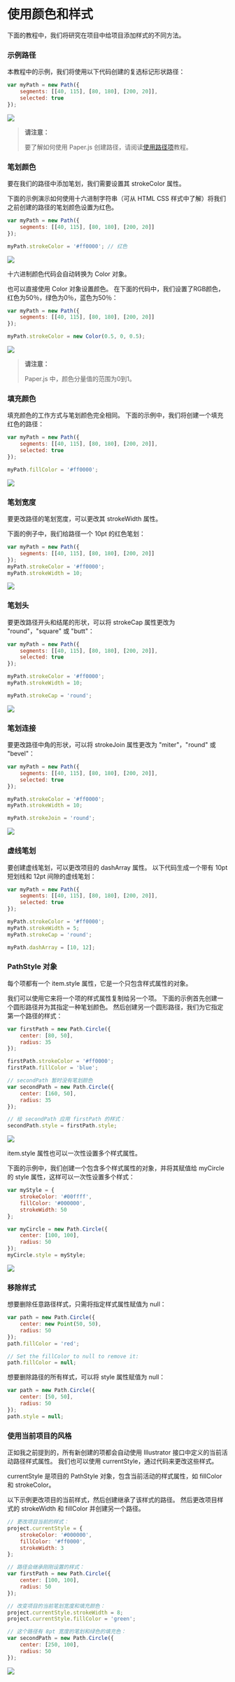 # 使用颜色和样式

下面的教程中，我们将研究在项目中给项目添加样式的不同方法。

### 示例路径

本教程中的示例，我们将使用以下代码创建的复选标记形状路径：

```js
var myPath = new Path({
    segments: [[40, 115], [80, 180], [200, 20]],
    selected: true
});
```

![](/assets/style1.png)

> **请注意：**
>
> 要了解如何使用 Paper.js 创建路径，请阅读[使用路径项](http://paperjs.org/tutorials/paths/working-with-path-items/)教程。

### 笔划颜色

要在我们的路径中添加笔划，我们需要设置其 strokeColor 属性。

下面的示例演示如何使用十六进制字符串（可从 HTML CSS 样式中了解）将我们之前创建的路径的笔划颜色设置为红色。

```js
var myPath = new Path({
    segments: [[40, 115], [80, 180], [200, 20]]
});

myPath.strokeColor = '#ff0000'; // 红色
```

![](/assets/style2.png)

十六进制颜色代码会自动转换为 Color 对象。

也可以直接使用 Color 对象设置颜色。 在下面的代码中，我们设置了RGB颜色，红色为50％，绿色为0％，蓝色为50％：

```js
var myPath = new Path({
    segments: [[40, 115], [80, 180], [200, 20]]
});

myPath.strokeColor = new Color(0.5, 0, 0.5);
```

![](/assets/style3.png)

> **请注意：**
>
> Paper.js 中，颜色分量值的范围为0到1。

### 填充颜色

填充颜色的工作方式与笔划颜色完全相同。 下面的示例中，我们将创建一个填充红色的路径：

```js
var myPath = new Path({
    segments: [[40, 115], [80, 180], [200, 20]],
    selected: true
});

myPath.fillColor = '#ff0000';
```

![](/assets/style4.png)

### 笔划宽度

要更改路径的笔划宽度，可以更改其 strokeWidth 属性。

下面的例子中，我们给路径一个 10pt 的红色笔划：

```js
var myPath = new Path({
    segments: [[40, 115], [80, 180], [200, 20]]
});
myPath.strokeColor = '#ff0000';
myPath.strokeWidth = 10;
```

![](/assets/style5.png)

### 笔划头

要更改路径开头和结尾的形状，可以将 strokeCap 属性更改为 "round"，"square" 或 "butt"：

```js
var myPath = new Path({
    segments: [[40, 115], [80, 180], [200, 20]],
    selected: true
});

myPath.strokeColor = '#ff0000';
myPath.strokeWidth = 10;

myPath.strokeCap = 'round';
```

![](/assets/style6.png)

### 笔划连接

要更改路径中角的形状，可以将 strokeJoin 属性更改为 "miter"，"round" 或 "bevel"：

```js
var myPath = new Path({
    segments: [[40, 115], [80, 180], [200, 20]],
    selected: true
});

myPath.strokeColor = '#ff0000';
myPath.strokeWidth = 10;

myPath.strokeJoin = 'round';
```

![](/assets/style7.png)

### 虚线笔划

要创建虚线笔划，可以更改项目的 dashArray 属性。 以下代码生成一个带有 10pt 短划线和 12pt 间隙的虚线笔划：

```js
var myPath = new Path({
    segments: [[40, 115], [80, 180], [200, 20]],
    selected: true
});

myPath.strokeColor = '#ff0000';
myPath.strokeWidth = 5;
myPath.strokeCap = 'round';

myPath.dashArray = [10, 12];
```

### PathStyle 对象

每个项都有一个 item.style 属性，它是一个只包含样式属性的对象。

我们可以使用它来将一个项的样式属性复制给另一个项。 下面的示例首先创建一个圆形路径并为其指定一种笔划颜色。 然后创建另一个圆形路径，我们为它指定第一个路径的样式：

```js
var firstPath = new Path.Circle({
    center: [80, 50],
    radius: 35
});

firstPath.strokeColor = '#ff0000';
firstPath.fillColor = 'blue';

// secondPath 暂时没有笔划颜色
var secondPath = new Path.Circle({
    center: [160, 50],
    radius: 35
});

// 给 secondPath 应用 firstPath 的样式：
secondPath.style = firstPath.style;
```

![](/assets/style8.png)

item.style 属性也可以一次性设置多个样式属性。

下面的示例中，我们创建一个包含多个样式属性的对象，并将其赋值给 myCircle 的 style 属性，这样可以一次性设置多个样式：

```js
var myStyle = {
    strokeColor: '#00ffff',
    fillColor: '#000000',
    strokeWidth: 50
};

var myCircle = new Path.Circle({
    center: [100, 100],
    radius: 50
});
myCircle.style = myStyle;
```

![](/assets/style9.png)

### 移除样式

想要删除任意路径样式，只需将指定样式属性赋值为 null：

```js
var path = new Path.Circle({
    center: new Point(50, 50),
    radius: 50
});
path.fillColor = 'red';

// Set the fillColor to null to remove it:
path.fillColor = null;
```

想要删除路径的所有样式，可以将 style 属性赋值为 null：

```js
var path = new Path.Circle({
    center: [50, 50],
    radius: 50
});
path.style = null;
```

### 使用当前项目的风格

正如我之前提到的，所有新创建的项都会自动使用 Illustrator 接口中定义的当前活动路径样式属性。 我们也可以使用 currentStyle，通过代码来更改这些样式。

currentStyle 是项目的 PathStyle 对象，包含当前活动的样式属性，如 fillColor 和 strokeColor。

以下示例更改项目的当前样式，然后创建继承了该样式的路径。 然后更改项目样式的 strokeWidth 和 fillColor 并创建另一个路径。

```js
// 更改项目当前的样式：
project.currentStyle = {
    strokeColor: '#000000',
    fillColor: '#ff0000',
    strokeWidth: 3
};

// 路径会继承刚刚设置的样式：
var firstPath = new Path.Circle({
    center: [100, 100],
    radius: 50
});

// 改变项目的当前笔划宽度和填充颜色：
project.currentStyle.strokeWidth = 8;
project.currentStyle.fillColor = 'green';

// 这个路径有 8pt 宽度的笔划和绿色的填充色：
var secondPath = new Path.Circle({
    center: [250, 100],
    radius: 50
});
```

![](/assets/style10.png)

